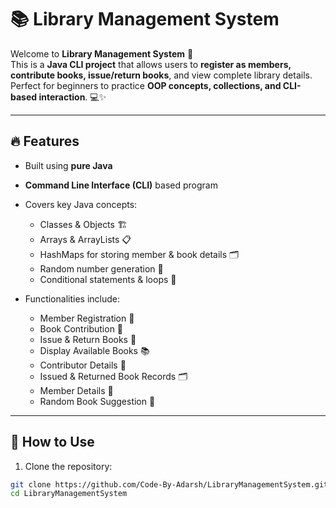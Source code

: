 # 📚 Library Management System

Welcome to **Library Management System** 🚀  
This is a **Java CLI project** that allows users to **register as members, contribute books, issue/return books**, and view complete library details. Perfect for beginners to practice **OOP concepts, collections, and CLI-based interaction**. 💻✨

---

## 🔥 Features

- Built using **pure Java**
- **Command Line Interface (CLI)** based program
- Covers key Java concepts:
  - Classes & Objects 🏗️
  - Arrays & ArrayLists 📋
  - HashMaps for storing member & book details 🗂️
  - Random number generation 🎲
  - Conditional statements & loops 🔁

- Functionalities include:
  - Member Registration 👤
  - Book Contribution 📖
  - Issue & Return Books 🔄
  - Display Available Books 📚
  - Contributor Details 🙌
  - Issued & Returned Book Records 🗂️
  - Member Details 📝
  - Random Book Suggestion 🎲

---

## 📌 How to Use

1. Clone the repository:
```bash
git clone https://github.com/Code-By-Adarsh/LibraryManagementSystem.git
cd LibraryManagementSystem
